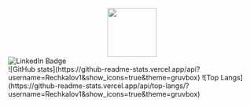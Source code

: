 <div id="header" align="center">
  <img src="https://media.giphy.com/media/M9gbBd9nbDrOTu1Mqx/giphy.gif" width="100"/>
</div>
<div id="badges">
  <img src="https://img.shields.io/badge/LinkedIn-blue?style=for-the-badge&logo=linkedin&logoColor=white" alt="LinkedIn Badge"/>
</div>
![GitHub stats](https://github-readme-stats.vercel.app/api?username=Rechkalov1&show_icons=true&theme=gruvbox)
![Top Langs](https://github-readme-stats.vercel.app/api/top-langs/?username=Rechkalov1&show_icons=true&theme=gruvbox)
